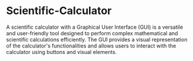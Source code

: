# Scientific-Calculator
 A scientific calculator with a Graphical User Interface (GUI) is a versatile and user-friendly tool designed to perform complex mathematical and scientific calculations efficiently. The GUI provides a visual representation of the calculator's functionalities and allows users to interact with the calculator using buttons and visual elements.
